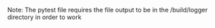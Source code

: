 Note: The pytest file requires the file output to be in the /build/logger directory in order to work
